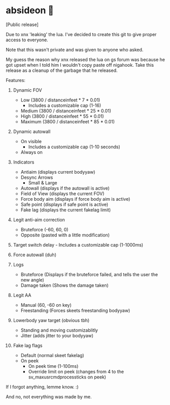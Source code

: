 # absideon :hankey:
 
[Public release]

Due to xnx 'leaking' the lua. I've decided to create this git to give proper access to everyone.

Note that this wasn't private and was given to anyone who asked.

My guess the reason why xnx released the lua on gs forum was because he got upset when I told him I wouldn't copy paste off nigahook.
Take this release as a cleanup of the garbage that he released.

Features:

1. Dynamic FOV
   - Low (3800 / distanceinfeet * 7 * 0.01)
     - Includes a customizable cap (1-16)
   - Medium (3800 / distanceinfeet * 25 * 0.01)
   - High (3800 / distanceinfeet * 55 * 0.01)
   - Maximum (3800 / distanceinfeet * 85 * 0.01)
   
2. Dynamic autowall
   - On visible
        - Includes a customizable cap (1-10 seconds)
   - Always on
  
3. Indicators
     - Antiaim (displays current bodyyaw)
     - Desync Arrows
        - Small & Large
     - Autowall (displays if the autowall is active)
     - Field of View (displays the current FOV)
     - Force body aim (displays if force body aim is active)
     - Safe point (displays if safe point is active)
     - Fake lag (displays the current fakelag limit)
     
4. Legit anti-aim correction
     - Bruteforce (-60, 60, 0)
     - Opposite (pasted with a little modification)
     
5. Target switch delay
        - Includes a customizable cap (1-1000ms)
        
6. Force autowall (duh)

7. Logs
     - Bruteforce (Displays if the bruteforce failed, and tells the user the new angle)
     - Damage taken (Shows the damage taken)
     
8. Legit AA
     - Manual (60, -60 on key)
     - Freestanding (Forces skeets freestanding bodyyaw)

9. Lowerbody yaw target (obvious tbh)
     - Standing and moving customizablitly
     - Jitter (adds jitter to your bodyyaw)

10. Fake lag flags
     - Default (normal skeet fakelag)
     - On peek
          - On peek time (1-100ms)
          - Override limit on peek (changes from 4 to the sv_maxusrcmdprocessticks on peek)

If I forgot anything, lemme know. :)

And no, not everything was made by me.
